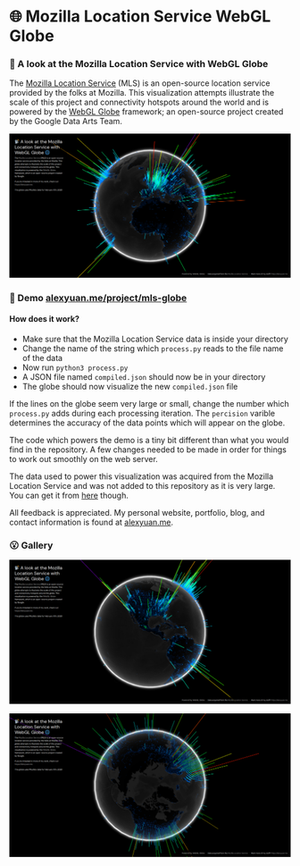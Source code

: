# 🌐 Mozilla Location Service WebGL Globe
### 📡 A look at the Mozilla Location Service with WebGL Globe

The [Mozilla Location Service](https://location.services.mozilla.com) (MLS) is an open-source location service provided by the folks at Mozilla. This visualization attempts illustrate the scale of this project and connectivity hotspots around the world and is powered by the [WebGL Globe](http://www.chromeexperiments.com/globe) framework; an open-source project created by the Google Data Arts Team.

![Demo Image](/demo-images/demo_1.png)

### 🥰 Demo [alexyuan.me/project/mls-globe](https://alexyuan.me/project/mls-globe)

#### How does it work?
* Make sure that the Mozilla Location Service data is inside your directory
* Change the name of the string which ```process.py``` reads to the file name of the data
* Now run ```python3 process.py```
* A JSON file named ```compiled.json``` should now be in your directory
* The globe should now visualize the new ```compiled.json``` file

If the lines on the globe seem very large or small, change the number which ```process.py``` adds during each processing iteration. The ```percision``` varible determines the accuracy of the data points which will appear on the globe.

The code which powers the demo is a tiny bit different than what you would find in the repository. A few changes needed to be made in order for things to work out smoothly on the web server.

The data used to power this visualization was acquired from the Mozilla Location Service and was not added to this repository as it is very large. You can get it from [here](https://location.services.mozilla.com/downloads) though.

All feedback is appreciated. My personal website, portfolio, blog, and contact information is found at [alexyuan.me](https://alexyuan.me).

### 😮 Gallery
![Demo Image 2](/demo-images/demo_2.png)

![Demo Image 3](/demo-images/demo_3.png)
